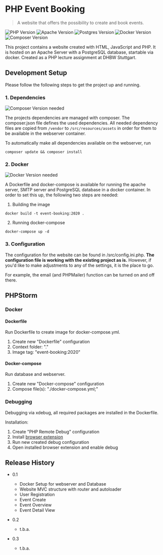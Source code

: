 # PHP Event Booking
> A website that offers the possibility to create and book events.

![PHP Version][php-image]
![Apache Version][apache-image]
![Postgres Version][postgres-image]
![Docker Version][docker-image]
![Composer Version][composer-image]

This project contains a website created with HTML, JavaScript and PHP. It is hosted on an Apache Server with a PostgreSQL database, startable via docker. Created as a PHP lecture assignment at DHBW Stuttgart.

## Development Setup

Please follow the following steps to get the project up and running.

### 1. Dependencies

![Composer Version][composer-image] needed

The projects dependencies are managed with composer. The composer.json file defines the used dependencies. All needed dependency files are copied from `/vendor` to
`/src/resources/assets` in order for them to be available in the webserver container.

To automatically make all dependencies available on the webserver, run

```
composer update && composer install
```


### 2. Docker

![Docker Version][docker-image] needed

A Dockerfile and docker-compose is available for running the apache server, SMTP server and PostgreSQL database in a docker container. In order to set this up, the following two steps are needed:
1. Building the image
```
docker build -t event-booking:2020 .
```

2. Running docker-compose
```
docker-compose up -d
```

### 3. Configuration

The configuration for the website can be found in /src/config.ini.php. **The configuration file is working with the existing project as is.**
However, if you'd like to make adjustments to any of the settings, it is the place to go.

For example, the email (and PHPMailer) function can be turned on and off there.

## PHPStorm

### Docker

#### Dockerfile

Run Dockerfile to create image for docker-compose.yml.

1. Create new "Dockerfile" configuration
2. Context folder: "."
3. Image tag: "event-booking:2020"

#### Docker-compose

Run database and webserver.

1. Create new "Docker-compose" configuration
2. Compose file(s): "./docker-compose.yml;"

### Debugging

Debugging via xdebug, all required packages are installed in the Dockerfile.

Installation:
1. Create "PHP Remote Debug" configuration
2. Install [browser extension](https://www.jetbrains.com/help/phpstorm/2019.3/browser-debugging-extensions.html?utm_campaign=PS&utm_content=2019.3&utm_medium=link&utm_source=product)
3. Run new created debug configuration
4. Open installed browser extension and enable debug

## Release History

* 0.1
    * Docker Setup for webserver and Database
    * Website MVC structure with router and autoloader
    * User Registration
    * Event Create
    * Event Overview
    * Event Detail View

* 0.2
    * t.b.a.
* 0.3
    * t.b.a.

<!-- Markdown link & img dfn's -->
[php-image]: https://img.shields.io/badge/php-v7.4.3-brightgreen?style=flat-square&logo=php
[composer-image]: https://img.shields.io/badge/composer-v1.9.3-brightgreen?style=flat-square&logo=composer
[bootstrap-image]: https://img.shields.io/badge/bootstrap-v4.3.1-brightgreen?style=flat-square&logo=bootstrap
[postgres-image]: https://img.shields.io/badge/postgres-v12.2-brightgreen?style=flat-square&logo=postgresql
[docker-image]: https://img.shields.io/badge/docker-v19.03.6+-brightgreen?style=flat-square&logo=docker
[apache-image]: https://img.shields.io/badge/apache-v2.4.41+-brightgreen?style=flat-square&logo=apache
